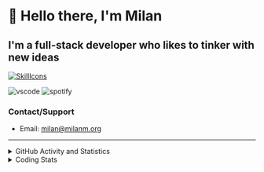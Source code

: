 # 👋 Hello there, I'm Milan
## I'm a full-stack developer who likes to tinker with new ideas
[![SkillIcons](https://skillicons.dev/icons?i=js,ts,nextjs,tailwind,html,go,bash,git,nginx,prisma,kubernetes,docker,linux)](https://skillicons.dev)

![vscode](https://nocache.advaith.workers.dev?url=https://img.shields.io/endpoint?url=https://dev.discordprofiles.me/api/badge/vscode/423203831971708958)
![spotify](https://nocache.advaith.workers.dev?url=https://img.shields.io/endpoint?url=https://dev.discordprofiles.me/api/badge/spotify/423203831971708958)

### Contact/Support

- Email: [milan@milanm.org](mailto:milan@milanm.org)
 
---
 
<details>
  <summary>GitHub Activity and Statistics</summary>
  <img src="/github-metrics.svg" />
</details>
<details>
  <summary>Coding Stats</summary>
  <!--START_SECTION:waka-->

```txt
TypeScript       32 hrs 35 mins  ██████████████████████▓░░   90.44 %
JSON             1 hr 29 mins    █░░░░░░░░░░░░░░░░░░░░░░░░   04.16 %
Bash             32 mins         ▒░░░░░░░░░░░░░░░░░░░░░░░░   01.48 %
JavaScript       26 mins         ▒░░░░░░░░░░░░░░░░░░░░░░░░   01.22 %
YAML             18 mins         ▒░░░░░░░░░░░░░░░░░░░░░░░░   00.87 %
```

<!--END_SECTION:waka-->
</details>
